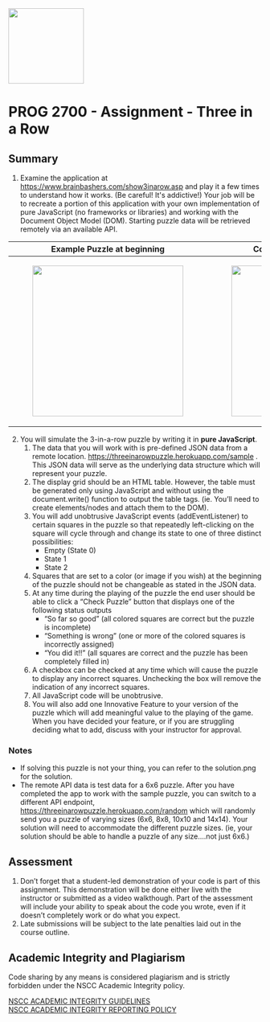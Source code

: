 <img width="150px" src="https://w0244079.github.io/nscc/nscc-jpeg.jpg" >

# PROG 2700 - Assignment - Three in a Row

## Summary

1. Examine the application at https://www.brainbashers.com/show3inarow.asp and play it a few times to understand how it works. (Be careful! It's addictive!) Your job will be to recreate a portion of this application with your own implementation of pure JavaScript (no frameworks or libraries) and working with the Document Object Model (DOM). Starting puzzle data will be retrieved remotely via an available API. 

Example Puzzle at beginning | Completed Example Puzzle
--- | ---
|<figure><img src="https://w0244079.github.io/nscc/courses/prog2700/assignments/3inarow/puzzle_start.png" width="300px" /></figure>|<figure><img src="https://w0244079.github.io/nscc/courses/prog2700/assignments/3inarow/puzzle_finish.png" width="300px" /></figure>

2. You will simulate the 3-in-a-row puzzle by writing it in **pure JavaScript**. 
    1. The data that you will work with is pre-defined JSON data from a remote location. https://threeinarowpuzzle.herokuapp.com/sample . This JSON data will serve as the underlying data structure which will represent your puzzle. 
    2. The display grid should be an HTML table. However, the table must be generated only using JavaScript and without using the document.write() function to output the table tags. (ie. You’ll need to create elements/nodes and attach them to the DOM).
    3. You will add unobtrusive JavaScript events (addEventListener) to certain squares in the puzzle so that repeatedly left-clicking on the square will cycle through and change its state to one of three distinct possibilities: 
        * Empty (State 0) 
        * State 1 
        * State 2
    4. Squares that are set to a color (or image if you wish) at the beginning of the puzzle should not be changeable as stated in the JSON data. 
    5. At any time during the playing of the puzzle the end user should be able to click a “Check Puzzle” button that displays one of the following status outputs 
        * “So far so good” (all colored squares are correct but the puzzle is incomplete) 
        * “Something is wrong” (one or more of the colored squares is incorrectly assigned) 
        * “You did it!!” (all squares are correct and the puzzle has been completely filled in) 
    6. A checkbox can be checked at any time which will cause the puzzle to display any incorrect squares. Unchecking the box will remove the indication of any incorrect squares. 
    7. All JavaScript code will be unobtrusive. 
    8. You will also add one Innovative Feature to your version of the puzzle which will add meaningful value to the playing of the game. When you have decided your feature, or if you are struggling deciding what to add, discuss with your instructor for approval. 
    
### Notes
* If solving this puzzle is not your thing, you can refer to the solution.png for the solution. 
* The remote API data is test data for a 6x6 puzzle. After you have completed the app to work with the sample puzzle, you can switch to a different API endpoint, https://threeinarowpuzzle.herokuapp.com/random which will randomly send you a puzzle of varying sizes (6x6, 8x8, 10x10 and 14x14). Your solution will need to accommodate the different puzzle sizes. (ie, your solution should be able to handle a puzzle of any size….not just 6x6.) 

## Assessment

1. Don’t forget that a student-led demonstration of your code is part of this assignment. This demonstration will be done either live with the instructor or submitted as a video walkthough. Part of the assessment will include your ability to speak about the code you wrote, even if it doesn’t completely work or do what you expect.
2. Late submissions will be subject to the late penalties laid out in the course outline.

## Academic Integrity and Plagiarism

Code sharing by any means is considered plagiarism and is strictly forbidden under the NSCC Academic Integrity policy. 

[NSCC ACADEMIC INTEGRITY GUIDELINES](https://www.nscc.ca/docs/about-nscc/policies-procedures/policy-academicintegrity.pdf)  
[NSCC ACADEMIC INTEGRITY REPORTING POLICY](https://www.nscc.ca/docs/about-nscc/policies-procedures/procedures-academicintegritystudent.pdf)
